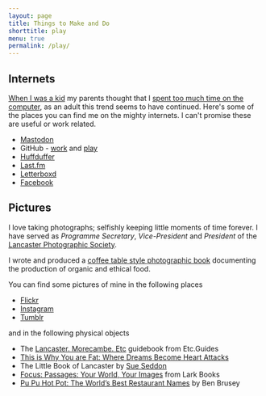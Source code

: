 ```yaml
---
layout: page
title: Things to Make and Do
shorttitle: play
menu: true
permalink: /play/
---
```

## Internets

[When I was a kid](https://www.flickr.com/search/?sort=date-taken-desc&safe_search=1&tags=blackpool&user_id=67287915%40N00&view_all=1) my parents thought that I [spent too much time on the computer](http://www.worldofspectrum.org/), as an adult this trend seems to have continued. Here's some of the places you can find me on the mighty internets. I can't promise these are useful or work related.

* [Mastodon][mastodon]
* GitHub - [work](https://github.com/cfc7-unikent) and [play](https://github.com/christiancable/)
* [Huffduffer][huffduffer]
* [Last.fm][lastfm]
* [Letterboxd][letterboxd]
* [Facebook][facebook]

## Pictures

I love taking photographs; selfishly keeping little moments of time forever. I have served as _Programme Secretary_, _Vice-President_ and _President_ of the [Lancaster Photographic Society][lps].

I wrote and produced a [coffee table style photographic book][book] documenting the production of organic and ethical food.

You can find some pictures of mine in the following places

* [Flickr][flickr]
* [Instagram][instagram]
* [Tumblr][tumblr]

and in the following physical objects

* The [Lancaster. Morecambe. Etc](http://www.amazon.co.uk/Lancaster-Morecambe-Etc-Simon-Couchman/dp/0956305709/ref=sr_1_1?ie=UTF8&s=books&qid=1264433848&sr=8-1) guidebook from Etc.Guides
* [This is Why You are Fat: Where Dreams Become Heart Attacks](http://www.amazon.co.uk/This-Why-You-are-Fat/dp/0061936634/ref=sr_1_1?ie=UTF8&s=books&qid=1264434016&sr=1-1)
* The Little Book of Lancaster by [Sue Seddon](http://www.sueseddon.co.uk/)
* [Focus: Passages: Your World, Your Images](http://www.amazon.com/Focus-Passages-Your-World-Images/dp/1600596800/ref=sr_1_1?ie=UTF8&s=books&qid=1271271772&sr=8-1) from Lark Books
* [Pu Pu Hot Pot: The World’s Best Restaurant Names](http://www.amazon.co.uk/Pu-Hot-Pot-Worlds-Restaurant/dp/0670921823/) by Ben Brusey

[letterboxd]: https://letterboxd.com/christiancable/
[flickr]: https://www.flickr.com/photos/nexus_icon
[lps]: https://www.lancasterphotographicsociety.org.uk
[book]: https://www.blurb.com/books/1588810
[google]: https://www.google.com/profiles/christiancable
[mastodon]: https://mastodonapp.uk/@christiancable
[tumblr]: https://squareeggs.tumblr.com/
[facebook]: https://www.facebook.com/christiancable
[lastfm]: https://last.fm/user/nexus_icon
[huffduffer]:https://huffduffer.com/christiancable
[instagram]:https://instagram.com/christiancable/

